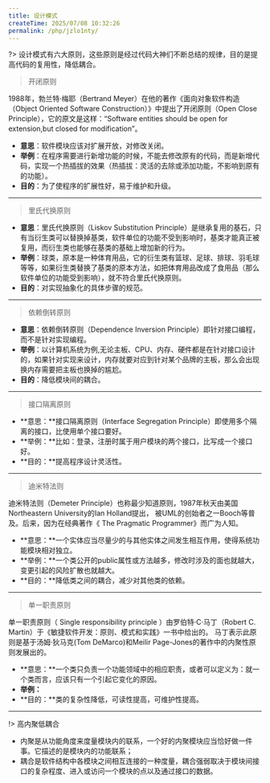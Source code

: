 ```yaml
---
title: 设计模式
createTime: 2025/07/08 10:32:26
permalink: /php/jzlo1nty/
---
```

?> 设计模式有六大原则，这些原则是经过代码大神们不断总结的规律，目的是提高代码的复用性，降低耦合。

> 开闭原则

1988年，勃兰特·梅耶（Bertrand Meyer）在他的著作《面向对象软件构造（Object Oriented Software Construction）》中提出了开闭原则（Open Close Principle），它的原文是这样：“Software entities should be open for extension,but closed for modification”。


* **意思**：软件模块应该对扩展开放，对修改关闭。
* **举例**：在程序需要进行新增功能的时候，不能去修改原有的代码，而是新增代码，实现一个热插拔的效果（热插拔：灵活的去除或添加功能，不影响到原有的功能）。
* **目的**：为了使程序的扩展性好，易于维护和升级。
---

> 里氏代换原则
* **意思**：里氏代换原则（Liskov Substitution Principle）是继承复用的基石，只有当衍生类可以替换掉基类，软件单位的功能不受到影响时，基类才能真正被复用，而衍生类也能够在基类的基础上增加新的行为。
* **举例**：球类，原本是一种体育用品，它的衍生类有篮球、足球、排球、羽毛球等等，如果衍生类替换了基类的原本方法，如把体育用品改成了食用品（那么软件单位的功能受到影响），就不符合里氏代换原则。
* **目的**：对实现抽象化的具体步骤的规范。
---

> 依赖倒转原则
* **意思**：依赖倒转原则（Dependence Inversion Principle）即针对接口编程，而不是针对实现编程。
* **举例**：以计算机系统为例,无论主板、CPU、内存、硬件都是在针对接口设计的，如果针对实现来设计，内存就要对应到针对某个品牌的主板，那么会出现换内存需要把主板也换掉的尴尬。
* **目的**：降低模块间的耦合。
---

> 接口隔离原则
* **意思：**接口隔离原则（Interface Segregation Principle）即使用多个隔离的接口，比使用单个接口要好。
* **举例：**比如：登录，注册时属于用户模块的两个接口，比写成一个接口好。
* **目的：**提高程序设计灵活性。
---

> 迪米特法则

迪米特法则（Demeter Principle）也称最少知道原则，1987年秋天由美国Northeastern University的Ian Holland提出，
被UML的创始者之一Booch等普及。后来，因为在经典著作《 The Pragmatic Programmer》而广为人知。

* **意思：**一个实体应当尽量少的与其他实体之间发生相互作用，使得系统功能模块相对独立。
* **举例：**一个类公开的public属性或方法越多，修改时涉及的面也就越大，变更引起的风险扩散也就越大。
* **目的：**降低类之间的耦合，减少对其他类的依赖。
---

> 单一职责原则

单一职责原则（ Single responsibility principle ）由罗伯特·C·马丁（Robert C. Martin）于《敏捷软件开发：原则、模式和实践》一书中给出的。
马丁表示此原则是基于汤姆·狄马克(Tom DeMarco)和Meilir Page-Jones的著作中的内聚性原则发展出的。

* **意思：**一个类只负责一个功能领域中的相应职责，或者可以定义为：就一个类而言，应该只有一个引起它变化的原因。
* **举例：**
* **目的：**类的复杂性降低，可读性提高，可维护性提高。
---


!> 高内聚低耦合

* 内聚是从功能角度来度量模块内的联系，一个好的内聚模块应当恰好做一件事。它描述的是模块内的功能联系；
* 耦合是软件结构中各模块之间相互连接的一种度量，耦合强弱取决于模块间接口的复杂程度、进入或访问一个模块的点以及通过接口的数据。
